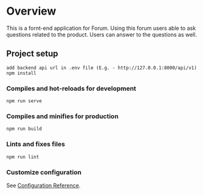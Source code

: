 # Overview

This is a fornt-end application for Forum. Using this forum users able to ask questions related to the product. Users can answer to the questions as well. 

## Project setup
```
add backend api url in .env file (E.g. - http://127.0.0.1:8000/api/v1)
npm install
```

### Compiles and hot-reloads for development
```
npm run serve
```

### Compiles and minifies for production
```
npm run build
```

### Lints and fixes files
```
npm run lint
```

### Customize configuration
See [Configuration Reference](https://cli.vuejs.org/config/).
